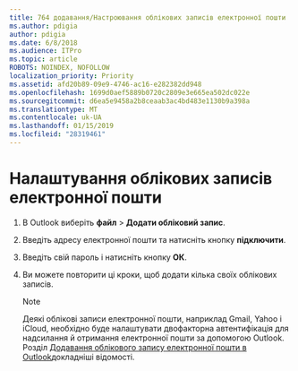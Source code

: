 ```yaml
---
title: 764 додавання/Настроювання облікових записів електронної пошти
ms.author: pdigia
author: pdigia
ms.date: 6/8/2018
ms.audience: ITPro
ms.topic: article
ROBOTS: NOINDEX, NOFOLLOW
localization_priority: Priority
ms.assetid: afd20b89-09e9-4746-ac16-e282382dd948
ms.openlocfilehash: 1699d0aef5889b0720c2809e3e665ea502dc022e
ms.sourcegitcommit: d6ea5e9458a2b8ceaab3ac4bd483e1130b9a398a
ms.translationtype: MT
ms.contentlocale: uk-UA
ms.lasthandoff: 01/15/2019
ms.locfileid: "28319461"
---
```

# <a name="setup-email-accounts"></a>Налаштування облікових записів електронної пошти

1. В Outlook виберіть **файл** \> **Додати обліковий запис**.
    
2. Введіть адресу електронної пошти та натисніть кнопку **підключити**.
    
3. Введіть свій пароль і натисніть кнопку **ОК**.
    
4. Ви можете повторити ці кроки, щоб додати кілька своїх облікових записів.
    
    > [!NOTE]
    > Деякі облікові записи електронної пошти, наприклад Gmail, Yahoo і iCloud, необхідно буде налаштувати двофакторна автентифікація для надсилання й отримання електронної пошти за допомогою Outlook. Розділ [Додавання облікового запису електронної пошти в Outlook](https://support.office.com/article/6e27792a-9267-4aa4-8bb6-c84ef146101b.aspx)докладніші відомості. 
  

